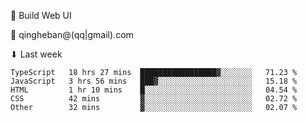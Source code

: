 🧙 Build Web UI

📧 qingheban@(qq|gmail).com

⬇ Last week

<!--START_SECTION:waka-->

```text
TypeScript   18 hrs 27 mins  █████████████████▓░░░░░░░   71.23 %
JavaScript   3 hrs 56 mins   ███▓░░░░░░░░░░░░░░░░░░░░░   15.18 %
HTML         1 hr 10 mins    █░░░░░░░░░░░░░░░░░░░░░░░░   04.54 %
CSS          42 mins         ▓░░░░░░░░░░░░░░░░░░░░░░░░   02.72 %
Other        32 mins         ▓░░░░░░░░░░░░░░░░░░░░░░░░   02.07 %
```

<!--END_SECTION:waka-->

<!--
**banqinghe/banqinghe** is a ✨ _special_ ✨ repository because its `README.md` (this file) appears on your GitHub profile.

Here are some ideas to get you started:

- 🔭 I’m currently working on ...
- 🌱 I’m currently learning ...
- 👯 I’m looking to collaborate on ...
- 🤔 I’m looking for help with ...
- 💬 Ask me about ...
- 📫 How to reach me: ...
- 😄 Pronouns: ...
- ⚡ Fun fact: ...
-->

